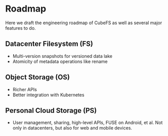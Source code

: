 # Roadmap

Here we draft the engineering roadmap of CubeFS as well as several major features to do. 


## Datacenter Filesystem (FS)

- Multi-version snapshots for versioned data lake
- Atomicity of metadata operations like rename


## Object Storage (OS)

- Richer APIs
- Better integration with Kubernetes


## Personal Cloud Storage (PS)

- User management, sharing, high-level APIs, FUSE on Android, et al. Not only in datacenters, but also for web and mobile devices. 





